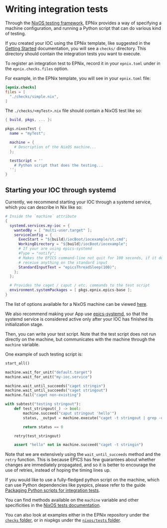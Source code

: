 # Writing integration tests

Through the [NixOS testing framework][nixos-tests], EPNix provides a way of specifying
a machine configuration, and running a Python script that can do various kind
of testing.

If you created your IOC using the EPNix template, like suggested in the
[Getting Started] documentation, you will see a `checks/` directory. This
directory should contain the integration tests you want to execute.

[Getting Started]: <../getting-started.md>

To register an integration test to EPNix, record it in your `epnix.toml` under
in the `epnix.checks.files` option.

For example, in the EPNix template, you will see in your `epnix.toml` file:

```toml
[epnix.checks]
files = [
  "./checks/simple.nix",
]
```

The `./checks/<myTest>.nix` file should contain a NixOS test like so:

```nix
{ build, pkgs, ... }:

pkgs.nixosTest {
  name = "myTest";

  machine = {
    # Description of the NixOS machine...
  };

  testScript = ''
    # Python script that does the testing...
  '';
}
```

## Starting your IOC through systemd

Currently, we recommend starting your IOC through a systemd service, which you
can describe in Nix like so:

```nix
# Inside the `machine` attribute
{
  systemd.services.my-ioc = {
    wantedBy = [ "multi-user.target" ];
    serviceConfig = {
      ExecStart = "${build}/iocBoot/iocexample/st.cmd";
      WorkingDirectory = "${build}/iocBoot/iocexample";
      # If your are using epics-systemd
      #Type = "notify";
      # Makes the EPICS command-line not quit for 100 seconds, if it does not
      # receive anything on the standard input
      StandardInputText = "epicsThreadSleep(100)";
    };
  };

  # Provides the caget / caput / etc. commands to the test script
  environment.systemPackages = [ pkgs.epnix.epics-base ];
}
```

The list of options available for a NixOS machine can be viewed
[here][nixos-options].

[nixos-options]: <https://search.nixos.org/options?channel=21.11&from=0&size=50&sort=alpha_asc&type=packages&query=systemd.services.>

We also recommend making your App use [epics-systemd], so that the systemd
service is considered active only after your IOC has finished its
initialization stage.

[epics-systemd]: <https://github.com/minijackson/epics-systemd>

Then, you can write your test script. Note that the test script does not run
directly on the machine, but communicates with the machine through the
`machine` variable.

One example of such testing script is:

```python
start_all()

machine.wait_for_unit("default.target")
machine.wait_for_unit("my-ioc.service")

machine.wait_until_succeeds("caget stringin")
machine.wait_until_succeeds("caget stringout")
machine.fail("caget non-existing")

with subtest("testing stringout"):
    def test_stringout(_) -> bool:
        machine.succeed("caput stringout 'hello'")
        status, _output = machine.execute("caget -t stringout | grep -qxF 'hello'")

        return status == 0

    retry(test_stringout)

    assert "hello" not in machine.succeed("caget -t stringin")
```

Note that we are extensively using the `wait_until_succeeds` method and the
`retry` function. This is because EPICS has few guarantees about whether
changes are immediately propagated, and so it is better to encourage the use of
retries, instead of hoping the timing lines up.

If you would like to use a fully-fledged python script on the machine, which
can use Python dependencies like pyepics, please refer to the guide [Packaging
Python scripts for integration tests][python-packaging].

[python-packaging]: <./python-packaging-for-integration-tests.md>

You can find methods available on the `machine` variable and other
specificities in the [NixOS tests documentation][nixos-tests].

You can also look at examples either in the EPNix repository under the
[`checks` folder][epnix-checks], or in nixpkgs under the [`nixos/tests`
folder][nixpkgs-nixos-tests].

[epnix-checks]: <https://drf-gitlab.cea.fr/EPICS/epnix/epnix/-/tree/master/checks>
[nixpkgs-nixos-tests]: <https://github.com/NixOS/nixpkgs/tree/master/nixos/tests>

[nixos-tests]: <https://nixos.org/manual/nixos/stable/index.html#sec-nixos-tests>
